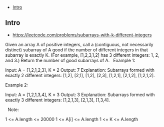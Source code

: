 - [Intro](#intro)

## Intro

- https://leetcode.com/problems/subarrays-with-k-different-integers

Given an array A of positive integers, call a (contiguous, not necessarily distinct) subarray of A good if the number of different integers in that subarray is exactly K.
(For example, [1,2,3,1,2] has 3 different integers: 1, 2, and 3.)
Return the number of good subarrays of A.
 
Example 1:

Input: A = [1,2,1,2,3], K = 2
Output: 7
Explanation: Subarrays formed with exactly 2 different integers: [1,2], [2,1], [1,2], [2,3], [1,2,1], [2,1,2], [1,2,1,2].

Example 2:

Input: A = [1,2,1,3,4], K = 3
Output: 3
Explanation: Subarrays formed with exactly 3 different integers: [1,2,1,3], [2,1,3], [1,3,4].

 
Note:

1 <= A.length <= 20000
1 <= A[i] <= A.length
1 <= K <= A.length
